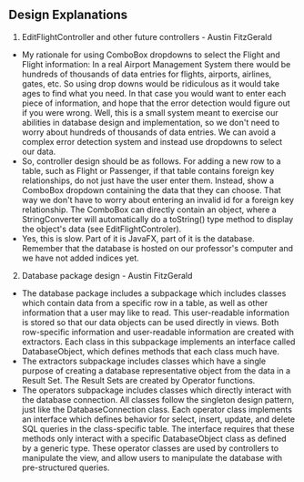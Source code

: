 
## Design Explanations

1. EditFlightController and other future controllers - Austin FitzGerald
- My rationale for using ComboBox dropdowns to select the Flight and Flight information:
In a real Airport Management System there would be hundreds of thousands of data entries for flights, airports, airlines, gates, etc. So using drop downs would be ridiculous as it would take ages to find what you need. In that case you would want to enter each piece of information, and hope that the error detection would figure out if you were wrong. Well, this is a small system meant to exercise our abilities in database design and implementation, so we don't need to worry about hundreds of thousands of data entries. We can avoid a complex error detection system and instead use dropdowns to select our data.
- So, controller design should be as follows. For adding a new row to a table, such as Flight or Passenger, if that table contains foreign key relationships, do not just have the user enter them. Instead, show a ComboBox dropdown containing the data that they can choose. That way we don't have to worry about entering an invalid id for a foreign key relationship. The ComboBox can directly contain an object, where a StringConverter will automatically do a toString() type method to display the object's data (see EditFlightControler).
- Yes, this is slow. Part of it is JavaFX, part of it is the database. Remember that the database is hosted on our professor's computer and we have not added indices yet.

2. Database package design - Austin FitzGerald
- The database package includes a subpackage which includes classes which contain data from a specific row in a table, as well as other information that a user may like to read. This user-readable information is stored so that our data objects can be used directly in views. Both row-specific information and user-readable information are created with extractors. Each class in this subpackage implements an interface called DatabaseObject, which defines methods that each class much have.
- The extractors subpackage includes classes which have a single purpose of creating a database representative object from the data in a Result Set. The Result Sets are created by Operator functions.
- The operators subpackage includes classes which directly interact with the database connection. All classes follow the singleton design pattern, just like the DatabaseConnection class. Each operator class implements an interface which defines behavior for select, insert, update, and delete SQL queries in the class-specific table. The interface requires that these methods only interact with a specific DatabaseObject class as defined by a generic type. These operator classes are used by controllers to manipulate the view, and allow users to manipulate the database with pre-structured queries.